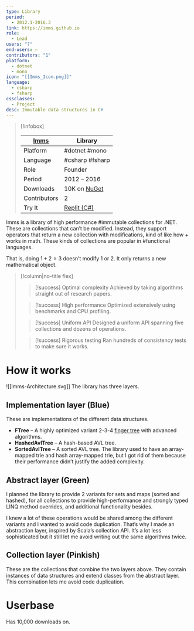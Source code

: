 ```yaml
---
type: Library
period:
  - 2012.1-2016.3
link: https://imms.github.io
role:
  - Lead
users: "?"
end-users: —
contributors: "1"
platform:
  - dotnet
  - mono
icon: "[[Imms_Icon.png]]"
language:
  - csharp
  - fsharp
cssclasses:
  - Project
desc: Immutable data structures in C#
---
```

> [!infobox]
>  
> |  [Imms](https://imms.github.io) | Library|
> | ---- | ---- |
> | Platform | #dotnet #mono|
> | Language | #csharp #fsharp |
> | Role | Founder |
> | Period | 2012 – 2016 |
> | Downloads | 10K on [NuGet](https://www.nuget.org/packages/Imms#versions-body-tab) |
> | Contributors | 2 |
> | Try It | [Replit (C#)](https://replit.com/@GregRos/ImmsSandbox#collections/mixed.cs) |

Imms is a library of high performance #immutable collections for .NET. These are collections that can’t be modified. Instead, they support operators that return a new collection with modifications, kind of like how $+$ works in math. These kinds of collections are popular in #functional languages.

That is, doing $1 + 2 = 3$ doesn’t modify $1$ or $2$. It only returns a new mathematical object. 
> [!column|no-title flex]
> > [!success] Optimal complexity
> > Achieved by taking algorithms straight out of research papers.
> 
> > [!success] High performance
> > Optimized extensively using benchmarks and CPU profiling.
> 
> >[!success] Uniform API
>> Designed a uniform API spanning five collections and dozens of operations.
>
> > [!success] Rigorous testing
> > Ran hundreds of consistency tests to make sure it works.
# How it works
![[Imms-Architecture.svg]]
The library has three layers.
## Implementation layer (Blue)
These are implementations of the different data structures. 
- **FTree** – A highly optimized variant 2-3-4 [finger tree](https://en.wikipedia.org/wiki/Finger_tree) with advanced algorithms.
- **HashedAvlTree** – A hash-based AVL tree.
- **SortedAvlTree** – A sorted AVL tree.
The library used to have an array-mapped trie and hash array-mapped trie, but I got rid of them because their performance didn’t justify the added complexity.
## Abstract layer (Green)
I planned the library to provide 2 variants for sets and maps (sorted and hashed), for all collections to provide high-performance and strongly typed LINQ method overrides, and additional functionality besides.

I knew a lot of these operations would be shared among the different variants and I wanted to avoid code duplication. That’s why I made an abstraction layer, inspired by Scala’s collection API. It’s a lot less sophisticated but it still let me avoid writing out the same algorithms twice.
## Collection layer (Pinkish)
These are the collections that combine the two layers above. They contain instances of data structures and extend classes from the abstract layer. This combination lets me avoid code duplication.
# Userbase
Has 10,000 downloads on.



